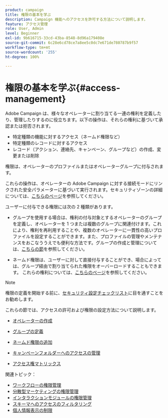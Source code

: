 ```yaml
---
product: campaign
title: 権限の基本を学ぶ
description: Campaign 機能へのアクセスを許可する方法について説明します。
feature: アクセス管理
role: User, Admin
level: Beginner
exl-id: 9b616715-33cd-43ba-8548-8d96a179408e
source-git-commit: 6c28e6cd78ce7a8ee5c0dc7e671de780787b9f57
workflow-type: tm+mt
source-wordcount: '255'
ht-degree: 100%

---
```


# 権限の基本を学ぶ{#access-management}

Adobe Campaign は、様々なオペレーターに割り当てる一連の権利を定義したり、管理したりするのに役立ちます。以下の操作は、それらの権利に基づいて承認または拒否されます。

* 特定種類の機能に対するアクセス（ネームド権限など）
* 特定種類のレコードに対するアクセス
* レコード（アクション、連絡先、キャンペーン、グループなど）の作成、変更または削除

権限は、オペレーターのプロファイルまたはオペレーターグループに付与されます。

これらの操作は、オペレーターの Adobe Campaign に対する接続モードにリンクされた安全パラメーターに基づいて実行されます。セキュリティゾーンの詳細については、[こちらのページ](../../installation/using/security-zones.md)を参照してください。

ユーザーに付与できる権限には次の 2 種類があります。

* グループを使用する場合は、権利の付与対象とするオペレーターのグループを定義し、オペレーターを 1 つまたは複数のグループに関連付けます。これにより、権利を再利用することや、複数のオペレーターに一貫性の高いプロファイルを設定することができます。また、プロファイルの管理やメンテナンスをおこなううえでも便利な方法です。グループの作成と管理については、[こちらの節](access-management-groups.md)を参照してください。

* ネームド権限は、ユーザーに対して直接付与することができ、場合によっては、グループ経由で割り当てられた権限をオーバーロードすることもできます。 これらの権利については、[こちらのページ](access-management-named-rights.md)を参照してください。

>[!NOTE]
>
>権限の定義を開始する前に、[セキュリティ設定チェックリスト](https://helpx.adobe.com/jp/campaign/kb/acc-security.html)に目を通すことをお勧めします。

これらの節では、アクセスの許可および権限の設定方法について説明します。

* [オペレーターの作成](access-management-operators.md)

* [グループの定義](access-management-groups.md)

* [ネームド権限の追加](access-management-named-rights.md)

* [キャンペーンフォルダーへのアクセスの管理](access-management-folders.md)

* [アクセス権マトリックス](access-management-named-rights.md#access-rights-matrix)


関連トピック：

* [ワークフローの権限管理](../../workflow/using/managing-rights.md)
* [分散型マーケティングの権限管理](../../campaign/using/about-distributed-marketing.md#operators-and-entities)
* [インタラクションモジュールの権限管理](../../interaction/using/operator-profiles.md)
* [スキーマへのアクセスのフィルタリング](../../configuration/using/filtering-schemas.md)
* [個人情報表示の制限](../../configuration/using/restricting-pii-view.md)
